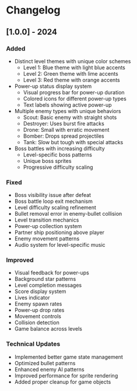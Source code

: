 
# Changelog

## [1.0.0] - 2024

### Added
- Distinct level themes with unique color schemes
  - Level 1: Blue theme with light blue accents
  - Level 2: Green theme with lime accents
  - Level 3: Red theme with orange accents
- Power-up status display system
  - Visual progress bar for power-up duration
  - Colored icons for different power-up types
  - Text labels showing active power-up
- Multiple enemy types with unique behaviors
  - Scout: Basic enemy with straight shots
  - Destroyer: Uses burst fire attacks
  - Drone: Small with erratic movement
  - Bomber: Drops spread projectiles
  - Tank: Slow but tough with special attacks
- Boss battles with increasing difficulty
  - Level-specific boss patterns
  - Unique boss sprites
  - Progressive difficulty scaling

### Fixed
- Boss visibility issue after defeat
- Boss battle loop exit mechanism
- Level difficulty scaling refinement
- Bullet removal error in enemy-bullet collision
- Level transition mechanics
- Power-up collection system
- Partner ship positioning above player
- Enemy movement patterns
- Audio system for level-specific music

### Improved
- Visual feedback for power-ups
- Background star patterns
- Level completion messages
- Score display system
- Lives indicator
- Enemy spawn rates
- Power-up drop rates
- Movement controls
- Collision detection
- Game balance across levels

### Technical Updates
- Implemented better game state management
- Optimized bullet patterns
- Enhanced enemy AI patterns
- Improved performance for sprite rendering
- Added proper cleanup for game objects
